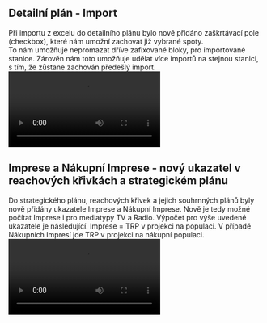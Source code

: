 ﻿---
categories: [fenix]
layout: fenix
---
## Detailní plán - Import
Při importu z excelu do detailního plánu bylo nově přidáno zaškrtávací pole (checkbox), které nám umožní zachovat již vybrané spoty.  
To nám umožňuje nepromazat dříve zafixované bloky, pro importované stanice. Zárověn nám toto umožňuje udělat více importů na stejnou stanici, s tím, že zůstane zachován předešlý import.
<video src="{{site.url}}/data/spot_kopie.mp4" type="video/mp4" controls></video>

## Imprese a Nákupní Imprese - nový ukazatel v reachových křivkách a strategickém plánu
Do strategického plánu, reachových křivek a jejich souhrnných plánů byly nově přidány ukazatele Imprese a Nákupní Imprese. 
Nově je tedy možné počítat Imprese i pro mediatypy TV a Radio. Výpočet pro výše uvedené ukazatele je následující. 
Imprese = TRP v projekci na populaci. V případě Nákupních Impresí jde TRP v projekci na nákupní populaci.
<video src="{{site.url}}/data/imprese.mp4" type="video/mp4" controls></video>
